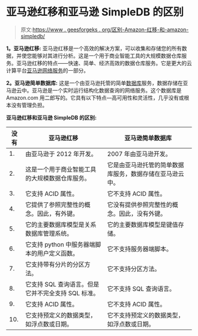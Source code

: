 # 亚马逊红移和亚马逊 SimpleDB 的区别

> 原文:[https://www . geesforgeks . org/区别-Amazon-红移-和-amazon-simpledb/](https://www.geeksforgeeks.org/difference-between-amazon-redshift-and-amazon-simpledb/)

**1。亚马逊红移:**
亚马逊红移是一个高效的解决方案，可以收集和存储您的所有数据，并使您能够对其进行分析。这是一个用于商业智能工具的大规模数据仓库服务。亚马逊红移的特点——快速、简单、经济高效的数据仓库服务。它是更大的云计算平台[亚马逊网络服务](https://www.geeksforgeeks.org/introduction-to-amazon-web-services/)的一部分。

**2。亚马逊简单数据库:**
这是一个由亚马逊托管的简单[数据库](https://www.geeksforgeeks.org/introduction-of-dbms-database-management-system-set-1/)服务，数据存储在亚马逊云中。亚马逊是一个实时运行结构化数据查询的网络服务。这个数据库是 Amazon.com 用二郎写的。它具有以下特点—高可用性和灵活性，几乎没有或根本没有管理负担。

**亚马逊红移和亚马逊 SimpleDB 的区别:**

<center>

| 没有 | 亚马逊红移 | 亚马逊简单数据库 |
| --- | --- | --- |
| 1. | 由亚马逊于 2012 年开发。 | 2007 年由亚马逊开发。 |
| 2. | 这是一个用于商业智能工具的大规模数据仓库服务。 | 它是由亚马逊托管的简单数据库服务，数据存储在亚马逊云中。 |
| 3. | 它支持 ACID 属性。 | 它不支持 ACID 属性。 |
| 4. | 它提供了参照完整性的概念。因此，有外键。 | 它没有提供参照完整性的概念。因此，没有外键。 |
| 5. | 它的主要数据库模型是关系数据库管理系统。 | 它的主要数据库模型是键值存储。 |
| 6. | 它支持 python 中服务器端脚本的用户定义函数。 | 它不支持服务器端脚本。 |
| 7. | 它支持带有分片的分区方法。 | 它不支持分区方法。 |
| 8. | 它支持 SQL 查询语言。但是它并不完全支持 SQL 标准。 | 它不支持 SQL 查询语言。 |
| 9. | 它支持 ACID 属性。 | 它不支持 ACID 属性。 |
| 10. | 它支持预定义的数据类型，如浮点数或日期。 | 它不支持预定义的数据类型，如浮点数或日期。 |

</center>